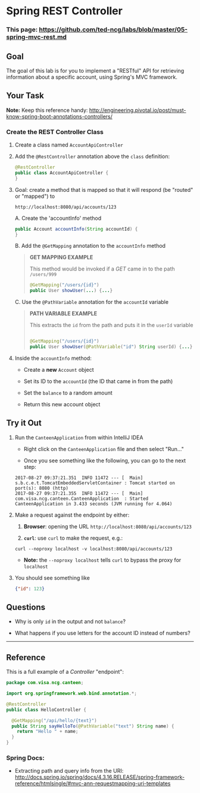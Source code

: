 # Spring REST Controller

### This page: https://github.com/ted-ncg/labs/blob/master/05-spring-mvc-rest.md

## Goal

The goal of this lab is for you to implement a "RESTful" API for retrieving information about a specific account, using Spring's MVC framework.

## Your Task

**Note:** Keep this reference handy: http://engineering.pivotal.io/post/must-know-spring-boot-annotations-controllers/

### Create the REST Controller Class

1. Create a class named `AccountApiController`

1. Add the `@RestController` annotation above the `class` definition:

   ```java
   @RestController
   public class AccountApiController {
   }
   ```
 
1. Goal: create a method that is mapped so that it will respond (be "routed" or "mapped") to

   ```
   http://localhost:8080/api/accounts/123
   ``` 

   A. Create the 'accountInfo' method
   
      ```java
      public Account accountInfo(String accountId) { 
      }
      ```

   B. Add the `@GetMapping` annotation to the `accountInfo` method
    
      >**GET MAPPING EXAMPLE**
      >
      >This method would be invoked if a *GET* came in to the path `/users/999`
      >
      >```java
      >@GetMapping("/users/{id}")
      >public User showUser(...) {...}
      >```
    
   C. Use the `@PathVariable` annotation for the `accountId` variable
    
      >**PATH VARIABLE EXAMPLE**
      >
      >This extracts the `id` from the path and puts it in the `userId` variable
      >
      >```java
      >
      >@GetMapping("/users/{id}")
      >public User showUser(@PathVariable("id") String userId) {...}
      >```

1. Inside the `accountInfo` method:
 
   * Create a **new** `Account` object
   
   * Set its ID to the `accountId` (the ID that came in from the path)
   
   * Set the `balance` to a random amount
   
   * Return this new account object

## Try it Out    

1. Run the `CanteenApplication` from within IntelliJ IDEA

   * Right click on the `CanteenApplication` file and then select "Run..."
 
   * Once you see something like the following, you can go to the next step:

   ```
   2017-08-27 09:37:21.351  INFO 11472 --- [  Main] s.b.c.e.t.TomcatEmbeddedServletContainer : Tomcat started on port(s): 8080 (http)
   2017-08-27 09:37:21.355  INFO 11472 --- [  Main] com.visa.ncg.canteen.CanteenApplication  : Started CanteenApplication in 3.433 seconds (JVM running for 4.064)
   ```

1. Make a request against the endpoint by either:
 
    1. **Browser**: opening the URL `http://localhost:8080/api/accounts/123`

    1. **`curl`**: use `curl` to make the request, e.g.:
      ```
      curl --noproxy localhost -v localhost:8080/api/accounts/123
      ```

      * **Note:** the `--noproxy localhost` tells `curl` to bypass the proxy for `localhost`

1. You should see something like

    ```json
    {"id": 123}
    ```

## Questions

* Why is only `id` in the output and not `balance`?

* What happens if you use letters for the account ID instead of numbers?

----

## Reference

This is a full example of a *Controller* "endpoint":
  
```java
package com.visa.ncg.canteen;

import org.springframework.web.bind.annotation.*;

@RestController
public class HelloController {

  @GetMapping("/api/hello/{text}")
  public String sayHelloTo(@PathVariable("text") String name) {
    return "Hello " + name;
  }
}  
```

### Spring Docs:

* Extracting path and query info from the URI: http://docs.spring.io/spring/docs/4.3.16.RELEASE/spring-framework-reference/htmlsingle/#mvc-ann-requestmapping-uri-templates
